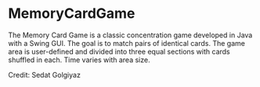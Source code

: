 # MemoryCardGame
The Memory Card Game is a classic concentration game developed in Java with a Swing GUI. The goal is to match pairs of identical cards. The game area is user-defined and divided into three equal sections with cards shuffled in each. Time varies with area size.

Credit: Sedat Golgiyaz
